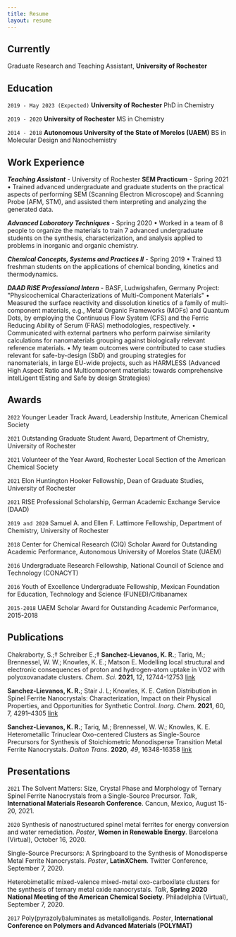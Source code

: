 ```yaml
---
title: Resume
layout: resume
---
```


## Currently

Graduate Research and Teaching Assistant, __University of Rochester__

## Education

`2019 - May 2023 (Expected)`
__University of Rochester__
PhD in Chemistry

`2019 - 2020`
__University of Rochester__
MS in Chemistry 

`2014 - 2018`
__Autonomous University of the State of Morelos (UAEM)__
BS in Molecular Design and Nanochemistry

## Work Experience

**_Teaching Assistant_** - University of Rochester
**SEM Practicum** - Spring 2021
• Trained advanced undergraduate and graduate students on the practical aspects of performing SEM (Scanning Electron Microscope) and Scanning Probe (AFM, STM), and assisted them interpreting and analyzing the generated data.

**_Advanced Laboratory Techniques_** - Spring 2020
• Worked in a team of 8 people to organize the materials to train 7 advanced undergraduate students on the synthesis, characterization, and analysis applied to problems in inorganic and organic chemistry.

**_Chemical Concepts, Systems and Practices II_** - Spring 2019
• Trained 13 freshman students on the applications of chemical bonding, kinetics and thermodynamics.

 **_DAAD RISE Professional Intern_** - BASF, Ludwigshafen, Germany
Project: "Physicochemical Characterizations of Multi-Component Materials"
• Measured the surface reactivity and dissolution kinetics of a family of multi-component materials, e.g., Metal Organic Frameworks (MOFs) and Quantum Dots, by employing the Continuous Flow System (CFS) and the Ferric Reducing Ability of Serum (FRAS) methodologies, respectively.
• Communicated with external partners who perform pairwise similarity calculations for nanomaterials grouping against biologically relevant reference materials.
• My team outcomes were contributed to case studies relevant for safe-by-design (SbD) and grouping strategies for nanomaterials, in large EU-wide projects, such as HARMLESS (Advanced High Aspect Ratio and Multicomponent materials: towards comprehensive intelLigent tEsting and Safe by design Strategies)

## Awards

`2022`
Younger Leader Track Award, Leadership Institute,  American Chemical Society

`2021`
Outstanding Graduate Student Award, Department of Chemistry, University of Rochester

`2021`
Volunteer of the Year Award, Rochester Local Section of the American Chemical Society 

`2021`
Elon Huntington Hooker Fellowship, Dean of Graduate Studies, University of Rochester

`2021`
RISE Professional Scholarship, German Academic Exchange Service (DAAD)

`2019 and 2020`
Samuel A. and Ellen F. Lattimore Fellowship, Department of Chemistry, University of Rochester

`2018`
Center for Chemical Research (CIQ) Scholar Award for Outstanding Academic Performance, Autonomous University of Morelos State (UAEM)

`2016`
Undergraduate Research Fellowship, National Council of Science and Technology (CONACYT) 

`2016`
Youth of Excellence Undergraduate Fellowship, Mexican Foundation for Education, Technology and Science (FUNED)/Citibanamex

`2015-2018`
UAEM Scholar Award for Outstanding Academic Performance, 2015-2018

## Publications

Chakraborty, S.;‡ Schreiber E.;‡ **Sanchez-Lievanos, K. R.**; Tariq, M.; Brennessel, W. W.; Knowles, K. E.; Matson E. Modelling local structural and electronic consequences of proton and hydrogen-atom uptake in VO2 with polyoxovanadate clusters. _Chem. Sci._ **2021**, 12, 12744-12753 [link](https://pubs.rsc.org/en/content/articlelanding/2021/sc/d1sc02809j)

**Sanchez-Lievanos, K. R.**; Stair J. L; Knowles, K. E. Cation Distribution in Spinel Ferrite Nanocrystals: Characterization, Impact on their Physical Properties, and Opportunities for Synthetic Control. _Inorg. Chem_. **2021**, 60, 7, 4291–4305 [link](https://pubs.acs.org/doi/10.1021/acs.inorgchem.1c00040)

**Sanchez-Lievanos, K. R.**; Tariq, M.; Brennessel, W. W.; Knowles, K. E. Heterometallic Trinuclear Oxo-centered Clusters 
as Single-Source Precursors for Synthesis of Stoichiometric Monodisperse Transition Metal Ferrite Nanocrystals. _Dalton Trans_. **2020**, _49_, 16348-16358 [link](https://pubs.rsc.org/en/content/articlelanding/2020/DT/D0DT01369B#!divAbstract)

<!-- A list is also available [online](https://scholar.google.co.uk/citations?user=LTOTl0YAAAAJ) -->

## Presentations

`2021`
The Solvent Matters: Size, Crystal Phase and Morphology of Ternary Spinel Ferrite Nanocrystals from a Single-Source Precursor. _Talk_, **International Materials Research Conference**. Cancun, Mexico, August 15-20, 2021.

`2020`
Synthesis of nanostructured spinel metal ferrites for energy conversion and water remediation. _Poster_, **Women in Renewable Energy**. Barcelona (Virtual), October 16, 2020.

Single-Source Precursors: A Springboard to the Synthesis of Monodisperse Metal Ferrite Nanocrystals. _Poster_, **LatinXChem**. Twitter Conference, September 7, 2020.

Heterobimetallic mixed-valence mixed-metal oxo-carboxilate clusters for the synthesis of ternary metal oxide nanocrystals. _Talk_, **Spring 2020 National Meeting of the American Chemical Society**. Philadelphia (Virtual), September 7, 2020.

`2017`
Poly(pyrazolyl)aluminates as metalloligands. _Poster_, **International Conference on Polymers and Advanced Materials (POLYMAT)**




